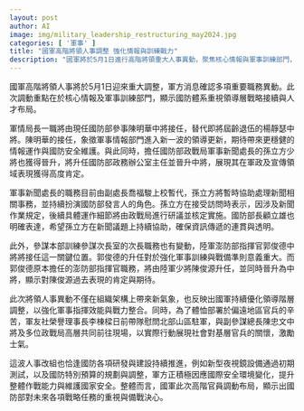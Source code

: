 ```yaml
---
layout: post
author: AI
image: img/military_leadership_restructuring_may2024.jpg
categories: [ '軍事' ]
title: "國軍高階將領人事調整 強化情報與訓練戰力"
description: "國軍將於5月1日進行高階將領重大人事異動，聚焦核心情報與軍事訓練部門，期望透過領導層調整優化戰略接續與人才布局，同時展現對基層官兵的關懷與提升國防整體作戰能力的決心。"
---
```

國軍高階將領人事將於5月1日迎來重大調整，軍方消息確認多項重要職務異動。此次調動重點在於核心情報及軍事訓練部門，顯示國防體系重視領導層戰略接續與人才布局。

軍情局長一職將由現任國防部參事陳明華中將接任，替代即將屆齡退伍的楊靜瑟中將。陳明華的接任，象徵軍事情報部門進入新一波的領導更新，期待帶來更穩健的情報運作與國防安全維護。與此同時，擔任國防部政戰局軍事新聞處長的孫立方少將也獲得晉升，將升任國防部政務辦公室主任並晉升中將，展現其在軍政及宣傳領域表現獲得高度肯定。

軍事新聞處長的職務目前由副處長喬福駿上校暫代，孫立方將暫時協助處理新聞相關事務，並持續扮演國防部發言人的角色。孫立方在接受訪問時表示，因涉及新聞作業規定，後續具體運作細節將由政戰局進行研議並核定實施。國防部長顧立雄也明確表達，希望孫立方在新聞議題上持續協助，確保資訊傳遞的連貫與透明。

此外，參謀本部訓練參謀次長室的次長職務也有變動，陸軍澎防部指揮官郭俊德中將將接任這一關鍵位置。郭俊德的升任對於強化軍事訓練與戰備準則意義重大。而郭俊德原本擔任的澎防部指揮官職務，將由陸軍少將陳俊源升任，並同時晉升為中將，顯示對陳俊源過去表現的肯定與期待。

此次將領人事異動不僅在組織架構上帶來新氣象，也反映出國軍持續優化領導階層調整，以強化軍事指揮效能與戰力整合。同時，為了體恤部署於偏遠地區官兵的辛苦，軍友社榮譽理事長李棟樑日前帶隊慰問北部山區駐軍，與副參謀總長陳忠文中將及多位政戰局高層共同前往現場，以實際行動展現社會對基層官兵的關懷，激勵士氣。

這波人事改組也恰逢國防各項研發與建設持續推進，例如新型夜視鏡設備通過初期測試，以及國防特別預算的規劃與調整，軍方正積極因應國際安全環境變化，提升整體作戰能力與維護國家安全。整體而言，國軍此次高階官員調動布局，顯示出國防部對未來各項戰略任務的重視與備戰決心。